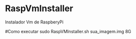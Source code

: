 # RaspVmInstaller
Instalador Vm de RaspberyPi

#Como executar
sudo RaspVMInstaller.sh sua_imagem.img 8G
